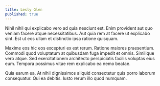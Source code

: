 ```yaml
---
title: Lesly Glen
published: true
---
```


Nihil nihil qui explicabo vero ad quia nesciunt est. Enim provident aut quo veniam facere atque necessitatibus. Aut quia rem at facere ut explicabo sint. Est ut eos ullam et distinctio ipsa ratione quisquam.

Maxime eos hic eos excepturi ex est rerum. Ratione maiores praesentium. Commodi quod voluptatum at quibusdam fuga impedit et omnis. Similique vero atque. Sed exercitationem architecto perspiciatis facilis voluptas eius eum. Tempora possimus vitae rem explicabo ea nemo beatae.

Quia earum ea. At nihil dignissimos aliquid consectetur quis porro laborum consequatur. Qui ea debitis. Iusto rerum illo quod numquam.